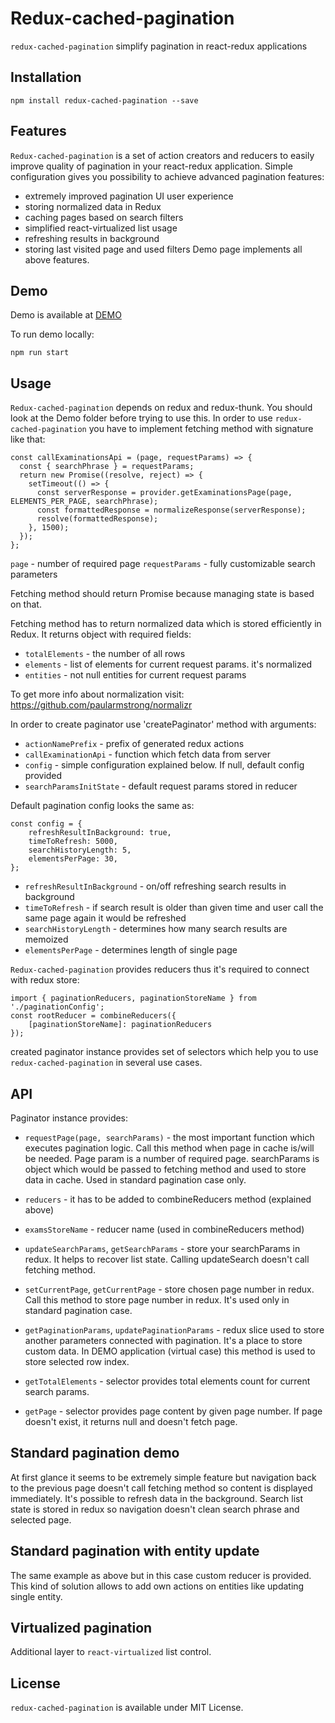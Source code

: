 # Redux-cached-pagination
```redux-cached-pagination``` simplify pagination in react-redux applications
 
## Installation 

```
npm install redux-cached-pagination --save
```

## Features

```Redux-cached-pagination``` is a set of action creators and reducers to easily improve quality of pagination in your react-redux application. 
Simple configuration gives you possibility to achieve advanced pagination features:  

* extremely improved pagination UI user experience 
* storing normalized data in Redux
* caching pages based on search filters
* simplified react-virtualized list usage
* refreshing results in background
* storing last visited page and used filters
Demo page implements all above features.

## Demo 
Demo is available at [DEMO](https://tranzystor.github.io/redux-cached-pagination/)

To run demo locally: 

```
npm run start
```

## Usage

```Redux-cached-pagination``` depends on redux and redux-thunk. You should look at the Demo folder before trying to use this.
In order to use ```redux-cached-pagination``` you have to implement fetching method with signature like that:

```
const callExaminationsApi = (page, requestParams) => {
  const { searchPhrase } = requestParams;
  return new Promise((resolve, reject) => {
    setTimeout(() => {
      const serverResponse = provider.getExaminationsPage(page, ELEMENTS_PER_PAGE, searchPhrase);
      const formattedResponse = normalizeResponse(serverResponse);
      resolve(formattedResponse);
    }, 1500);
  });
};
```

```page``` - number of required page
```requestParams``` - fully customizable search parameters

Fetching method should return Promise because managing state is based on that.

Fetching method has to return normalized data which is stored efficiently in Redux. It returns object with required fields:
* ```totalElements``` - the number of all rows
* ```elements``` - list of elements for current request params. it's normalized 
* ```entities``` - not null entities for current request params

To get more info about normalization visit: https://github.com/paularmstrong/normalizr

In order to create paginator use 'createPaginator' method with arguments:
* ```actionNamePrefix``` - prefix of generated redux actions 
* ```callExaminationApi``` - function which fetch data from server 
* ```config``` - simple configuration explained below. If null, default config provided
* ```searchParamsInitState``` - default request params stored in reducer

Default pagination config looks the same as:
```
const config = {
    refreshResultInBackground: true,
    timeToRefresh: 5000,
    searchHistoryLength: 5,
    elementsPerPage: 30,
};
```

* ```refreshResultInBackground``` - on/off refreshing search results in background
* ```timeToRefresh``` - if search result is older than given time and user call the same page again it would be refreshed
* ```searchHistoryLength``` - determines how many search results are memoized
* ```elementsPerPage``` - determines length of single page

```Redux-cached-pagination``` provides reducers thus it's required to connect with redux store:

```
import { paginationReducers, paginationStoreName } from './paginationConfig';
const rootReducer = combineReducers({
    [paginationStoreName]: paginationReducers
}); 
```

created paginator instance provides set of selectors which help you to use ```redux-cached-pagination``` in several use cases.

## API

Paginator instance provides:
* ```requestPage(page, searchParams)``` - the most important function which executes pagination logic. Call this method when page in cache is/will be needed. 
Page param is a number of required page. searchParams is object which would be passed to fetching method and used to store data in cache. Used in standard 
pagination case only.
* ```reducers``` - it has to be added to combineReducers method (explained above)
* ```examsStoreName``` - reducer name (used in combineReducers method)
* ```updateSearchParams```, ```getSearchParams``` - store your searchParams in redux. It helps to recover list state. Calling updateSearch doesn't call fetching method. 

* ```setCurrentPage```, ```getCurrentPage``` - store chosen page number in redux. Call this method to store page number in redux. It's used only in standard pagination case.

* ```getPaginationParams```, ```updatePaginationParams``` - redux slice used to store another parameters connected with pagination. It's a place to store custom data. In DEMO application (virtual case) this method is used to store selected row index.

* ```getTotalElements``` - selector provides total elements count for current search params.
* ```getPage``` - selector provides page content by given page number. If page doesn't exist, it returns null and doesn't fetch page.


## Standard pagination demo

At first glance it seems to be extremely simple feature but navigation back to the previous page doesn't call fetching method so content is displayed immediately.
It's possible to refresh data in the background. Search list state is stored in redux so navigation doesn't clean search phrase and selected page.

## Standard pagination with entity update

The same example as above but in this case custom reducer is provided. This kind of solution allows to add own actions on entities like updating single entity.  

## Virtualized pagination

Additional layer to ```react-virtualized``` list control. 

## License 

```redux-cached-pagination``` is available under MIT License.

